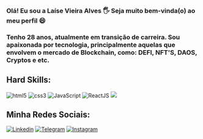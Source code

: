 ### Olá! Eu sou a Laíse Vieira Alves 🖐 Seja muito bem-vinda(o) ao meu perfil 😄 
 
### Tenho 28 anos, atualmente em transição de carreira. Sou apaixonada por tecnologia, principalmente aquelas que envolvem o mercado de Blockchain, como: DEFI, NFT'S, DAOS, Cryptos e etc. 

## Hard Skills:

<div style= "display: inline"> 
    <img alt="html5" src= "https://img.shields.io/badge/HTML5-E34F26?style=for-the-badge&logo=html5&logoColor=white"/>
</div>
<div style= "display: inline"> 
    <img alt="css3" src= "https://img.shields.io/badge/CSS3-1572B6?style=for-the-badge&logo=css3&logoColor=white"/>
</div>
<div style= "display: inline"> 
    <img alt="JavaScript" src= "https://img.shields.io/badge/JavaScript-323330?style=for-the-badge&logo=javascript&logoColor=F7DF1E"/>
</div>
<div style= "display: inline"> 
<img alt= "ReactJS" src= "https://img.shields.io/badge/-React.js-0D1117?style=for-the-badge&logo=react&labelColor=0D1117"/>
</div>


<picture>
<source 
  srcset="https://github-readme-stats.vercel.app/api?username=laisevdev&show_icons=true&theme=aura"
  media="(prefers-color-scheme: dark)"
/>
<source
  srcset="https://github-readme-stats.vercel.app/api?username=anuraghazra&show_icons=true"
  media="(prefers-color-scheme: light), (prefers-color-scheme: no-preference)"
/>
<img src="https://github-readme-stats.vercel.app/api?username=anuraghazra&show_icons=true" />
</picture>

## Minha Redes Sociais:

[![Linkedin](https://img.shields.io/badge/LinkedIn-0077B5?style=for-the-badge&logo=linkedin&logoColor=white)](https://www.linkedin.com/in/laisevdev/)
[![Telegram](https://img.shields.io/badge/Telegram-2CA5E0?style=for-the-badge&logo=telegram&logoColor=white)](https://t.me/laisev)
[![Instagram](https://img.shields.io/badge/Instagram-E4405F?style=for-the-badge&logo=instagram&logoColor=white)](https://www.instagram.com/criptonoobr/)
